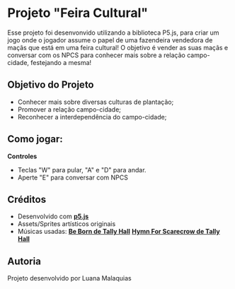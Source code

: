 # Projeto "Feira Cultural" 
Esse projeto foi desenvonvido utilizando a biblioteca P5.js, para criar um jogo onde o jogador assume o papel de uma fazendeira vendedora de maçãs que está em uma feira cultural! O objetivo é vender as suas maçãs e conversar com os NPCS para conhecer mais sobre a relação campo-cidade, festejando a mesma! 

## Objetivo do Projeto
- Conhecer mais sobre diversas culturas de plantação;
- Promover a relação campo-cidade;
- Reconhecer a interdependência do campo-cidade;
  
## Como jogar:
**Controles**
 - Teclas "W" para pular, "A" e "D" para andar.
 - Aperte "E" para conversar com NPCS

## Créditos
- Desenvolvido com **[p5.js](https://p5js.org/)**
- Assets/Sprites artísticos originais
- Músicas usadas:
  **[Be Born de Tally Hall](https://www.youtube.com/watch?v=TIt4i8AmryQ)**
  **[Hymn For Scarecrow de Tally Hall](https://www.youtube.com/watch?v=rfUeWe7u364)**
  
## Autoria
Projeto desenvolvido por Luana Malaquias
  
